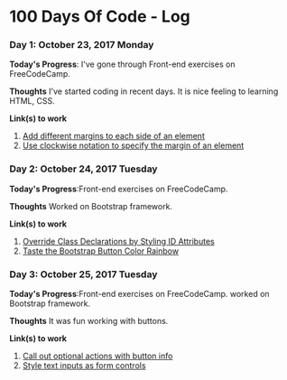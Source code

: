 # 100 Days Of Code - Log



### Day 1: October 23, 2017 Monday

**Today's Progress**: I've gone through Front-end exercises on FreeCodeCamp.

**Thoughts** I've started coding in recent days. It is nice feeling to learning HTML, CSS.

**Link(s) to work**
1. [Add different margins to each side of an element](https://www.freecodecamp.org/challenges/add-different-margins-to-each-side-of-an-element)
2. [Use clockwise notation to specify the margin of an element](https://www.freecodecamp.org/challenges/use-clockwise-notation-to-specify-the-margin-of-an-element)


### Day 2: October 24, 2017 Tuesday

**Today's Progress**:Front-end exercises on FreeCodeCamp.

**Thoughts** Worked on Bootstrap framework.

**Link(s) to work**
1. [Override Class Declarations by Styling ID Attributes](https://www.freecodecamp.org/challenges/override-class-declarations-by-styling-id-attributes)
2. [Taste the Bootstrap Button Color Rainbow](https://www.freecodecamp.org/challenges/taste-the-bootstrap-button-color-rainbow)



### Day 3: October 25, 2017 Tuesday

**Today's Progress**:Front-end exercises on FreeCodeCamp. worked on Bootstrap framework.

**Thoughts** It was fun working with buttons.

**Link(s) to work**
1. [Call out optional actions with button info](https://www.freecodecamp.org/challenges/call-out-optional-actions-with-button-info)
2. [Style text inputs as form controls](https://www.freecodecamp.org/challenges/style-text-inputs-as-form-controls)
